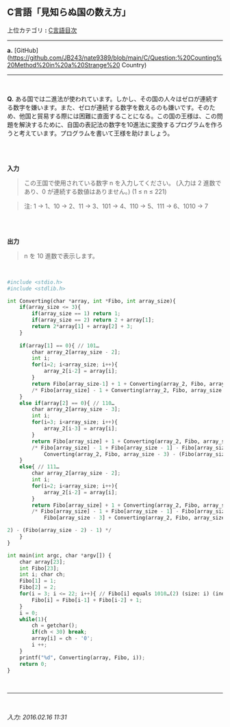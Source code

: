 ## **C言語「見知らぬ国の数え方」**

上位カテゴリ **:** [C言語目次](https://jb243.github.io/pages/5802)

---

**a.** [GitHub](https://github.com/JB243/nate9389/blob/main/C/Question:%20Counting%20Method%20in%20a%20Strange%20 Country)

---

<br>

**Q.** ある国では二進法が使われています。しかし、その国の人々はゼロが連続する数字を嫌います。また、ゼロが連続する数字を数えるのも嫌いです。そのため、他国と貿易する際には困難に直面することになる。この国の王様は、この問題を解決するために、自国の表記法の数字を10進法に変換するプログラムを作ろうと考えています。プログラムを書いて王様を助けましょう。

<br>

<br>

**入力**

> この王国で使用されている数字 n を入力してください。 (入力は 2 進数であり、0 が連続する数値はありません。) (1 ≤ n ≤ 221)

> 注: 1 → 1、10 → 2、11 → 3、101 → 4、110 → 5、111 → 6、1010 → 7

<br>

<br>

**出力**

> n を 10 進数で表示します。

<br>

```python
#include <stdio.h>
#include <stdlib.h>

int Converting(char *array, int *Fibo, int array_size){
    if(array_size <= 3){
        if(array_size == 1) return 1;
        if(array_size == 2) return 2 + array[1];
        return 2*array[1] + array[2] + 3;
    }
    
    if(array[1] == 0){ // 101…
        char array_2[array_size - 2];
        int i;
        for(i=2; i<array_size; i++){
            array_2[i-2] = array[i];
        }
        return Fibo[array_size-1] + 1 + Converting(array_2, Fibo, array_size - 2);
        /* Fibo[array_size] - 1 + Converting(array_2, Fibo, array_size - 2) - (Fibo(array_size - 2) - 1) */
    }
    else if(array[2] == 0){ // 110…
        char array_2[array_size - 3];
        int i;
        for(i=3; i<array_size; i++){
            array_2[i-3] = array[i];
        }
        return Fibo[array_size] + 1 + Converting(array_2, Fibo, array_size - 3);
        /* Fibo[array_size] - 1 + Fibo[array_size - 1] - Fibo[array_size - 2] +
            Converting(array_2, Fibo, array_size - 3) - (Fibo(array_size - 3) - 1) */
    }
    else{ // 111…
        char array_2[array_size - 2];
        int i;
        for(i=2; i<array_size; i++){
            array_2[i-2] = array[i];
        }
        return Fibo[array_size] + 1 + Converting(array_2, Fibo, array_size - 2);
        /* Fibo[array_size] - 1 + Fibo[array_size - 1] - Fibo[array_size - 2] + Fibo[array_size - 2] -
            Fibo[array_size - 3] + Converting(array_2, Fibo, array_size - 

2) - (Fibo(array_size - 2) - 1) */
    }
}

int main(int argc, char *argv[]) {
    char array[23];
    int Fibo[23];
    int i; char ch;
    Fibo[1] = 1;
    Fibo[2] = 2;
    for(i = 3; i <= 22; i++){ // Fibo[i] equals 1010…(2) (size: i) (inductively proven)
        Fibo[i] = Fibo[i-1] + Fibo[i-2] + 1;
    }
    i = 0;
    while(1){
        ch = getchar();
        if(ch < 30) break;
        array[i] = ch - '0';
        i ++;
    }
    printf("%d", Converting(array, Fibo, i));
    return 0;
}
```

<br>

---

<br>

*入力: 2016.02.16 11:31*
